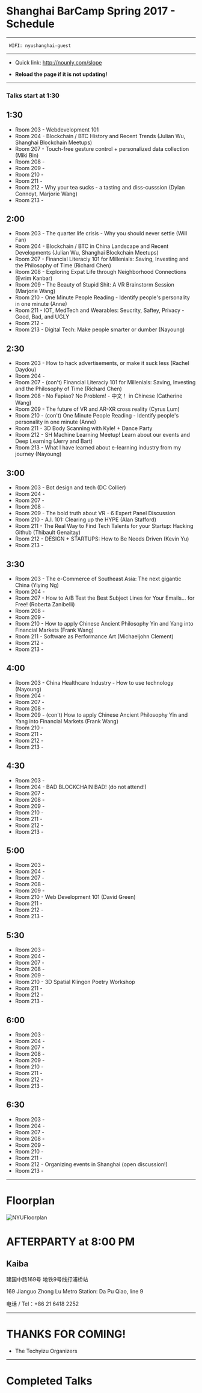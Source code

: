 # Shanghai BarCamp Spring 2017 - Schedule

--------------------------------
```
 WIFI: nyushanghai-guest
```
--------------------------------

* Quick link:  http://nounly.com/slope

* **Reload the page if it is not updating!**
--------------------------------

### Talks start at 1:30

## 1:30 

* Room 203 - Webdevelopment 101
* Room 204 - Blockchain / BTC History and Recent Trends (Julian Wu, Shanghai Blockchain Meetups)
* Room 207 - Touch-free gesture control + personalized data collection (Miki Bin)
* Room 208 - 
* Room 209 - 
* Room 210 - 
* Room 211 - 
* Room 212 - Why your tea sucks - a tasting and diss-cusssion (Dylan Connoyt, Marjorie Wang)
* Room 213 - 

## 2:00 

* Room 203 - The quarter life crisis - Why you should never settle (Will Fan)
* Room 204 - Blockchain / BTC in China Landscape and Recent Developments (Julian Wu, Shanghai Blockchain Meetups)
* Room 207 - Financial Literaciy 101 for Millenials: Saving, Investing and the Philosophy of Time (Richard Chen)
* Room 208 - Exploring Expat Life through Neighborhood Connections (Evrim Kanbar)
* Room 209 - The Beauty of Stupid Shit: A VR Brainstorm Session (Marjorie Wang)
* Room 210 - One Minute People Reading - Identify people's personality in one minute (Anne)
* Room 211 - IOT, MedTech and Wearables: Seucrity, Saftey, Privacy - Good, Bad, and UGLY
* Room 212 - 
* Room 213 - Digital Tech: Make people smarter or dumber (Nayoung)

## 2:30 


* Room 203 - How to hack advertisements, or make it suck less (Rachel Daydou)
* Room 204 - 
* Room 207 - (con't) Financial Literaciy 101 for Millenials: Saving, Investing and the Philosophy of Time (Richard Chen)
* Room 208 - No Fapiao? No Problem! - 中文！ in Chinese (Catherine Wang)
* Room 209 - The future of VR and AR-XR cross reality (Cyrus Lum)
* Room 210 - (con't) One Minute People Reading - Identify people's personality in one minute (Anne)
* Room 211 - 3D Body Scanning with Kyle! + Dance Party 
* Room 212 - SH Machine Learning Meetup! Learn about our events and Deep Learning (Jerry and Bart)
* Room 213 - What I have learned about e-learning industry from my journey (Nayoung)


## 3:00 


* Room 203 - Bot design and tech (DC Collier)
* Room 204 - 
* Room 207 - 
* Room 208 - 
* Room 209 - The bold truth about VR - 6 Expert Panel Discussion
* Room 210 - A.I. 101: Clearing up the HYPE (Alan Stafford)
* Room 211 - The Real Way to Find Tech Talents for your Startup: Hacking Github (Thibault Genaitay)
* Room 212 - DESIGN + STARTUPS: How to Be Needs Driven (Kevin Yu)
* Room 213 - 

## 3:30 

* Room 203 - The e-Commerce of Southeast Asia: The next gigantic China (Yiying Ng)
* Room 204 - 
* Room 207 - How to A/B Test the Best Subject Lines for Your Emails... for Free! (Roberta Zanibelli)
* Room 208 - 
* Room 209 - 
* Room 210 - How to apply Chinese Ancient Philosophy Yin and Yang into Financial Markets (Frank Wang)
* Room 211 - Software as Performance Art (Michaeljohn Clement)
* Room 212 - 
* Room 213 - 

## 4:00 

* Room 203 - China Healthcare Industry - How to use technology (Nayoung)
* Room 204 - 
* Room 207 - 
* Room 208 - 
* Room 209 - (con't) How to apply Chinese Ancient Philosophy Yin and Yang into Financial Markets (Frank Wang)
* Room 210 - 
* Room 211 - 
* Room 212 - 
* Room 213 - 

## 4:30 

* Room 203 - 
* Room 204 - BAD BLOCKCHAIN BAD! (do not attend!)
* Room 207 - 
* Room 208 - 
* Room 209 - 
* Room 210 - 
* Room 211 - 
* Room 212 - 
* Room 213 - 

## 5:00 

* Room 203 - 
* Room 204 - 
* Room 207 - 
* Room 208 - 
* Room 209 - 
* Room 210 - Web Development 101 (David Green)
* Room 211 - 
* Room 212 - 
* Room 213 - 


## 5:30 

* Room 203 - 
* Room 204 - 
* Room 207 - 
* Room 208 - 
* Room 209 - 
* Room 210 - 3D Spatial Klingon Poetry Workshop
* Room 211 - 
* Room 212 - 
* Room 213 - 

## 6:00 

* Room 203 - 
* Room 204 - 
* Room 207 - 
* Room 208 - 
* Room 209 - 
* Room 210 - 
* Room 211 - 
* Room 212 - 
* Room 213 - 



## 6:30 

* Room 203 - 
* Room 204 - 
* Room 207 - 
* Room 208 - 
* Room 209 - 
* Room 210 - 
* Room 211 - 
* Room 212 - Organizing events in Shanghai (open discussion!)
* Room 213 - 




--------------------------------
# Floorplan

![NYUFloorplan](/pages/images/NYU_Floorplan_Barcamp_201611_600b.jpg)


# AFTERPARTY at 8:00 PM

## Kaiba 

建国中路169号
地铁9号线打浦桥站

169 Jianguo Zhong Lu
Metro Station: Da Pu Qiao, line 9

电话 / Tel：+86 21 6418 2252

--------------------------------

# THANKS FOR COMING!

- The Techyizu Organizers

--------------------------------

# Completed Talks

